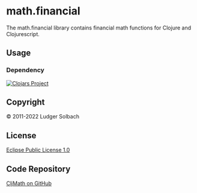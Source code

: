 math.financial
==============
The math.financial library contains financial math functions for Clojure and Clojurescript.

Usage
-----
### Dependency
[![Clojars Project](https://img.shields.io/clojars/v/org.soulspace.clj/math.financial.svg)](https://clojars.org/org.soulspace.clj/math.financial)

Copyright
---------
© 2011-2022 Ludger Solbach

License
-------
[Eclipse Public License 1.0](http://www.eclipse.org/legal/epl-v10.html)

Code Repository
---------------
[CljMath on GitHub](https://github.com/lsolbach/CljMath)


